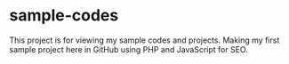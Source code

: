 # sample-codes
This project is for viewing my sample codes and projects.
Making my first sample project here in GitHub using PHP and JavaScript for SEO.

